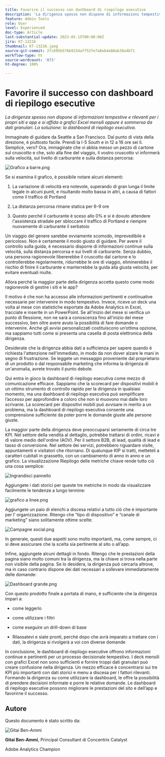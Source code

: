 ```yaml
---
title: Favorire il successo con dashboard di riepilogo esecutive
description: 'La dirigenza spesso non dispone di informazioni tempestive e rilevanti per i propri siti e app e si affida a grafici Excel mensili oppure è sommersa da dati granulari. La soluzione: la dashboard di riepilogo esecutiva.'
feature: Admin Tools
role: User
level: Experienced
doc-type: Article
last-substantial-update: 2023-05-15T00:00:00Z
jira: KT-13216
thumbnail: KT-13216.jpeg
source-git-commit: 2fc695b576b9334aff52fe7a8eb4e88ab38a4b71
workflow-type: ht
source-wordcount: '873'
ht-degree: 100%

---
```



# Favorire il successo con dashboard di riepilogo esecutive

_La dirigenza spesso non dispone di informazioni tempestive e rilevanti per i propri siti e app e si affida a grafici Excel mensili oppure è sommersa da dati granulari. La soluzione: la dashboard di riepilogo esecutiva._

Immaginate di guidare da Seattle a San Francisco. Dal punto di vista della direzione, è piuttosto facile. Prendi la I-5 South e in 12 a 16 ore sei lì. Semplice, vero? Ora, immaginate che vi abbia messo un pezzo di cartone sul cruscotto e che, solo alla fine del 
viaggio, il vostro cruscotto vi informerà sulla velocità, sul livello di carburante e sulla distanza percorsa:

![Grafico a barre.png](assets/bar-graph.png)

Se si esamina il grafico, è possibile notare alcuni elementi:

1. La variazione di velocità era notevole, superando di gran lunga il limite legale in alcuni punti, e risultando molto bassa in altri, a causa di fattori come il traffico di Portland

1. La distanza percorsa rimane statica per 6-9 ore

1. Questo perché il carburante è sceso allo 0% e si è dovuto attendere l&#39;assistenza stradale per sbloccare il traffico di Portland e riempire nuovamente di carburante il serbatoio

Un viaggio del genere sarebbe ovviamente scomodo, imprevedibile e pericoloso. Non è certamente il modo giusto di guidare. Per avere il controllo sulla guida, è necessario disporre di informazioni continue sulla velocità, sulla distanza percorsa e sui livelli di carburante. Senza dubbio, una persona ragionevole libererebbe il cruscotto dal cartone e lo controllerebbe regolarmente, ridurrebbe le ore di viaggio, eliminerebbe il rischio di finire il carburante e manterrebbe la guida alla giusta velocità, per evitare eventuali multe.

Allora perché la maggior parte della dirigenza accetta questo come modo ragionevole di gestire i siti e le app?

Il motivo è che non ha accesso alle informazioni pertinenti e continuative necessarie per intervenire in modo tempestivo. Invece, riceve un deck una volta al mese con statistiche esportate da Adobe Analytics in Excel, tracciate e inserite in un PowerPoint. Se all&#39;inizio del mese si verifica un punto di flessione, non ne sarà a conoscenza fino all&#39;inizio del mese successivo, ben oltre avere avuto la possibilità di fare domande o intervenire. Anche gli avvisi personalizzati costituiscono un’ottima opzione, ma sappiamo tutti come si presenta una casella di posta elettronica della dirigenza.

Desiderate che la dirigenza abbia dati a sufficienza per sapere quando è richiesta l&#39;attenzione nell&#39;immediato, in modo da non dover alzare le mani in segno di frustrazione. Se leggete un messaggio proveniente dal proprietario di un prodotto o dal responsabile marketing che informa la dirigenza di un&#39;anomalia, avrete trovato il punto debole.

Qui entra in gioco la dashboard di riepilogo esecutiva come mezzo di comunicazione efficace. Sappiamo che la scorecard per dispositivi mobili è un ottimo strumento di controllo rapido per la dirigenza in qualsiasi momento, ma una dashboard di riepilogo esecutiva può semplificare l’accesso per approfondire a coloro che non si muovono mai dalle loro scrivanie. La scorecard per dispositivi mobili può avvisare in merito a un problema, ma la dashboard di riepilogo esecutiva consente una comprensione sufficiente da poter porre le domande giuste alle persone giuste.

La maggior parte della dirigenza deve preoccuparsi seriamente di circa tre KPI. Nel settore della vendita al dettaglio, potrebbe trattarsi di ordini, ricavi e di valore medio dell&#39;ordine (AOV). Per il settore B2B, di lead, qualità di lead e tasso di conversione. Nel settore dei servizi, potrebbero riguardare visite, appuntamenti e visitatori che ritornano. Di qualunque KIP si tratti, metteteli a caratteri cubitali in grassetto, con un cambiamento di anno in anno e un grafico. La visualizzazione Riepilogo delle metriche chiave rende tutto ciò una cosa semplice:

![Ingrandisci pannello](assets/zoom-in-panel.png)

Aggiungete i dati storici per queste tre metriche in modo da visualizzare facilmente le tendenze a lungo termine:

![grafico a linee.png](assets/line-graph.png)

Aggiungete un paio di elenchi a discesa relativi a tutto ciò che è importante per l’ organizzazione. Ritengo che “tipo di dispositivo” e “canale di marketing” siano solitamente ottime scelte:

![Campagne social.png](assets/social-campaigns.png)

In generale, questi due aspetti sono molto importanti, ma, come sempre, ci si deve assicurare che la scelta sia pertinente al sito o all’app.

Infine, aggiungete alcuni dettagli in fondo. Ritengo che le prestazioni della pagina siano molto comuni tra la dirigenza, ma la chiave si trova nella parte non visibile della pagina. Se lo desidera, la dirigenza può cercarla altrove, ma in caso contrario dispone dei dati necessari a sollevare immediatamente delle domande:

![Dashboard grande.png](assets/large-dashboard.png)

Con questo prodotto finale a portata di mano, è sufficiente che la dirigenza impari a:

- come leggerlo

- come utilizzare i filtri

- come eseguire un drill-down di base

- Rilassatevi e siate pronti, perché dopo che avrà imparato a trattare con i dati, la dirigenza si rivolgerà a voi con diverse domande

In conclusione, le dashboard di riepilogo esecutive offrono informazioni continue e pertinenti per un processo decisionale tempestivo. I deck mensili con grafici Excel non sono sufficienti e fornire troppi dati granulari può creare confusione nella dirigenza. Un mezzo efficace è concentrarsi sui tre KPI più importanti con dati storici e menu a discesa per i fattori rilevanti. Formando
la dirigenza su come utilizzare la dashboard, le offre la possibilità di prendere decisioni informate e porre le relative domande. Le dashboard di riepilogo esecutive possono migliorare le prestazioni del sito e dell’app e favorirne il successo.

## Autore

Questo documento è stato scritto da:

![Gitai Ben-Ammi](assets/gitai-ben-ammi.png)

**Gitai Ben-Ammi**, Principal Consultant di Concentrix Catalyst

Adobe Analytics Champion
